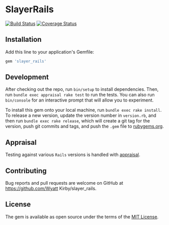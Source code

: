 # SlayerRails

[![Build Status](https://travis-ci.org/apsislabs/slayer_rails.svg?branch=master)](https://travis-ci.org/apsislabs/slayer_rails) [![Coverage Status](https://coveralls.io/repos/github/apsislabs/slayer_rails/badge.svg)](https://coveralls.io/github/apsislabs/slayer_rails)

## Installation

Add this line to your application's Gemfile:

```ruby
gem 'slayer_rails'
```

## Development

After checking out the repo, run `bin/setup` to install dependencies. Then, run `bundle exec appraisal rake test` to run the tests. You can also run `bin/console` for an interactive prompt that will allow you to experiment.

To install this gem onto your local machine, run `bundle exec rake install`. To release a new version, update the version number in `version.rb`, and then run `bundle exec rake release`, which will create a git tag for the version, push git commits and tags, and push the `.gem` file to [rubygems.org](https://rubygems.org).

## Appraisal

Testing against various `Rails` versions is handled with [appraisal](https://github.com/thoughtbot/appraisal).

## Contributing

Bug reports and pull requests are welcome on GitHub at https://github.com/Wyatt Kirby/slayer_rails.

## License

The gem is available as open source under the terms of the [MIT License](http://opensource.org/licenses/MIT).
